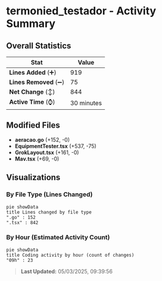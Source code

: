 # termonied_testador - Activity Summary 

## Overall Statistics

| Stat                   | Value                                                             |
| ---------------------- | ----------------------------------------------------------------- |
| **Lines Added** (➕)   | 919                                          |
| **Lines Removed** (➖) | 75                                        |
| **Net Change** (↕)    | 844                |
| **Active Time** (⌚)   | 30 minutes |


## Modified Files
- **aeracao.go** (+152, -0)
- **EquipmentTester.tsx** (+537, -75)
- **GrokLayout.tsx** (+161, -0)
- **Mav.tsx** (+69, -0)

## Visualizations

### By File Type (Lines Changed)

```mermaid
pie showData
title Lines changed by file type
".go" : 152
".tsx" : 842
```

### By Hour (Estimated Activity Count)

```mermaid
pie showData
title Coding activity by hour (count of changes)
"09h" : 23
```


> **Last Updated:** 05/03/2025, 09:39:56